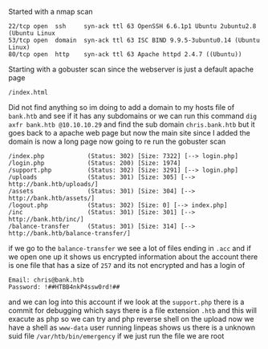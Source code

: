 Started with a nmap scan
```
22/tcp open  ssh     syn-ack ttl 63 OpenSSH 6.6.1p1 Ubuntu 2ubuntu2.8 (Ubuntu Linux
53/tcp open  domain  syn-ack ttl 63 ISC BIND 9.9.5-3ubuntu0.14 (Ubuntu Linux)
80/tcp open  http    syn-ack ttl 63 Apache httpd 2.4.7 ((Ubuntu))
```
Starting with a gobuster scan since the webserver is just a default apache page 
```
/index.html
```
Did not find anything so im doing to add a domain to my hosts file of `bank.htb` and see if it has any subdomains or  we can run this command `dig axfr bank.htb @10.10.10.29` and find the sub domain `chris.bank.htb` but it goes back to a apache web page but now the main site since I added the domain is now  a long page 
now going to re run the gobuster scan
```
/index.php            (Status: 302) [Size: 7322] [--> login.php]
/login.php            (Status: 200) [Size: 1974]
/support.php          (Status: 302) [Size: 3291] [--> login.php]
/uploads              (Status: 301) [Size: 305] [--> http://bank.htb/uploads/]
/assets               (Status: 301) [Size: 304] [--> http://bank.htb/assets/]
/logout.php           (Status: 302) [Size: 0] [--> index.php]
/inc                  (Status: 301) [Size: 301] [--> http://bank.htb/inc/]
/balance-transfer     (Status: 301) [Size: 314] [--> http://bank.htb/balance-transfer/]
```
if we go to the `balance-transfer` we see a lot of files ending in `.acc` and if we open one up it shows us encrypted information about the account there is one file that has a size of `257` and its not encrypted and has a login of 
```
Email: chris@bank.htb
Password: !##HTBB4nkP4ssw0rd!##
```
and we can log into this account if we look at the `support.php` there is a commit for debugging which says there is a file extension `.htb` and this will exacute as php so we can try and php reverse shell on the upload now we have a shell as `www-data` user running linpeas shows us there is a unknown suid file `/var/htb/bin/emergency` if we just run the file we are root 